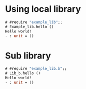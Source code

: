 # Using local library

```ocaml require=example_lib
# #require "example_lib";;
# Example_lib.hello ()
Hello world!
- : unit = ()
```

# Sub library

```ocaml require=example_lib.b
# #require "example_lib.b";;
# Lib_b.hello ()
Hello world!
- : unit = ()
```
